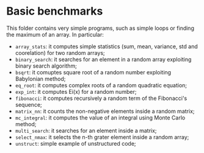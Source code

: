 # Basic benchmarks

This folder contains very simple programs, such as simple loops or finding the maximum of an array. In particular:
- `array_stats`: it computes simple statistics (sum, mean, variance, std and coorelation) for two random arrays;
- `binary_search`: it searches for an element in a random array exploiting binary search algorithm;
- `bsqrt`: it comuptes square root of a random number exploiting Babylonian method;
- `eq_root`: it computes complex roots of a random quadratic equation;
- `exp_int`: it computes Ei(x) for a random number;
- `fibonacci`: it computes recursively a random term of the Fibonacci's sequence;
- `matrix_nn`: it counts the non-negative elements inside a random matrix;
- `mc_integral`: it computes the value of an integral using Monte Carlo method;
- `multi_search`: it searches for an element inside a matrix;
- `select_nmax`: it selects the n-th grater element inside a random array;
- `unstruct`: simple example of unstructured code;
